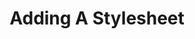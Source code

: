 ---
id: adding-a-stylesheet
title: Adding A Stylesheet
sidebar_label: Stylesheet
sidebar_position: 1
---
